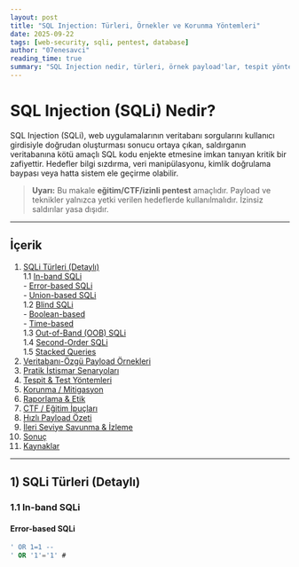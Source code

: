 ```yaml
---
layout: post
title: "SQL Injection: Türleri, Örnekler ve Korunma Yöntemleri"
date: 2025-09-22
tags: [web-security, sqli, pentest, database]
author: "07enesavci"
reading_time: true
summary: "SQL Injection nedir, türleri, örnek payload'lar, tespit yöntemleri ve korunma adımları."
---
```


# SQL Injection (SQLi) Nedir?

SQL Injection (SQLi), web uygulamalarının veritabanı sorgularını kullanıcı girdisiyle doğrudan oluşturması sonucu ortaya çıkan, saldırganın veritabanına kötü amaçlı SQL kodu enjekte etmesine imkan tanıyan kritik bir zafiyettir. Hedefler bilgi sızdırma, veri manipülasyonu, kimlik doğrulama baypası veya hatta sistem ele geçirme olabilir.

> **Uyarı:** Bu makale **eğitim/CTF/izinli pentest** amaçlıdır. Payload ve teknikler yalnızca yetki verilen hedeflerde kullanılmalıdır. İzinsiz saldırılar yasa dışıdır.

---



## İçerik
1. [SQLi Türleri (Detaylı)](#1-sqli-türleri-detaylı)  
    1.1 [In-band SQLi](#11-in-band-sqli)  
        - [Error-based SQLi](#error-based-sqli)  
        - [Union-based SQLi](#union-based-sqli)  
    1.2 [Blind SQLi](#12-blind-sqli)  
        - [Boolean-based](#boolean-based-blind)  
        - [Time-based](#time-based-blind)  
    1.3 [Out-of-Band (OOB) SQLi](#13-out-of-band-oob-sqli)  
    1.4 [Second-Order SQLi](#14-second-order-sqli)  
    1.5 [Stacked Queries](#15-stacked-queries)  
2. [Veritabanı-Özgü Payload Örnekleri](#2-veritabanı-özgü-payload-örnekleri)  
3. [Pratik İstismar Senaryoları](#3-pratik-istismar-senaryoları)  
4. [Tespit & Test Yöntemleri](#4-tespit--test-yöntemleri)  
5. [Korunma / Mitigasyon](#5-korunma--mitigasyon)  
6. [Raporlama & Etik](#6-raporlama--etik)  
7. [CTF / Eğitim İpuçları](#7-ctf--eğitim-ipuçları)  
8. [Hızlı Payload Özeti](#8-hızlı-payload-özeti)  
9. [İleri Seviye Savunma & İzleme](#9-ileri-seviye-savunma--izleme)  
10. [Sonuç](#10-sonuç)  
11. [Kaynaklar](#11-kaynaklar)  

---

## 1) SQLi Türleri (Detaylı)

### 1.1 In-band SQLi

#### Error-based SQLi
```sql
' OR 1=1 --
' OR '1'='1' #
